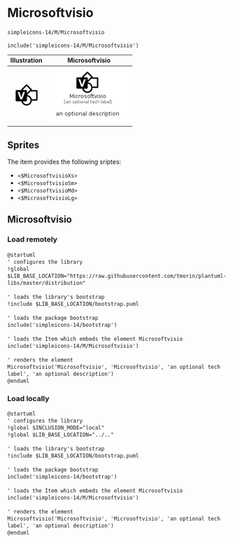 # Microsoftvisio


```text
simpleicons-14/M/Microsoftvisio
```

```text
include('simpleicons-14/M/Microsoftvisio')
```



| Illustration | Microsoftvisio |
| :---: | :---: |
| ![illustration for Illustration](../../simpleicons-14/M/Microsoftvisio.png) | ![illustration for Microsoftvisio](../../simpleicons-14/M/Microsoftvisio.Local.png) |



## Sprites
The item provides the following sriptes:

- `<$MicrosoftvisioXs>`
- `<$MicrosoftvisioSm>`
- `<$MicrosoftvisioMd>`
- `<$MicrosoftvisioLg>`





## Microsoftvisio

### Load remotely
```plantuml
@startuml
' configures the library
!global $LIB_BASE_LOCATION="https://raw.githubusercontent.com/tmorin/plantuml-libs/master/distribution"

' loads the library's bootstrap
!include $LIB_BASE_LOCATION/bootstrap.puml

' loads the package bootstrap
include('simpleicons-14/bootstrap')

' loads the Item which embeds the element Microsoftvisio
include('simpleicons-14/M/Microsoftvisio')

' renders the element
Microsoftvisio('Microsoftvisio', 'Microsoftvisio', 'an optional tech label', 'an optional description')
@enduml
```

### Load locally
```plantuml
@startuml
' configures the library
!global $INCLUSION_MODE="local"
!global $LIB_BASE_LOCATION="../.."

' loads the library's bootstrap
!include $LIB_BASE_LOCATION/bootstrap.puml

' loads the package bootstrap
include('simpleicons-14/bootstrap')

' loads the Item which embeds the element Microsoftvisio
include('simpleicons-14/M/Microsoftvisio')

' renders the element
Microsoftvisio('Microsoftvisio', 'Microsoftvisio', 'an optional tech label', 'an optional description')
@enduml
```

